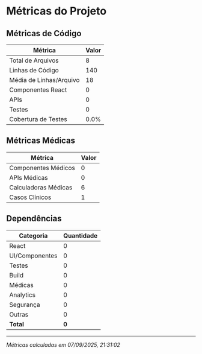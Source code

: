 # Métricas do Projeto

## Métricas de Código

| Métrica | Valor |
|---------|-------|
| Total de Arquivos | 8 |
| Linhas de Código | 140 |
| Média de Linhas/Arquivo | 18 |
| Componentes React | 0 |
| APIs | 0 |
| Testes | 0 |
| Cobertura de Testes | 0.0% |

## Métricas Médicas

| Métrica | Valor |
|---------|-------|
| Componentes Médicos | 0 |
| APIs Médicas | 0 |
| Calculadoras Médicas | 6 |
| Casos Clínicos | 1 |

## Dependências

| Categoria | Quantidade |
|-----------|------------|
| React | 0 |
| UI/Componentes | 0 |
| Testes | 0 |
| Build | 0 |
| Médicas | 0 |
| Analytics | 0 |
| Segurança | 0 |
| Outras | 0 |
| **Total** | **0** |

---
*Métricas calculadas em 07/09/2025, 21:31:02*
